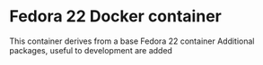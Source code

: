 # Fedora 22 Docker container

This container derives from a base Fedora 22 container
Additional packages, useful to development are added
